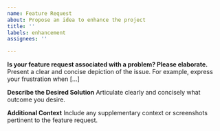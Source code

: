 ```yaml
---
name: Feature Request
about: Propose an idea to enhance the project
title: ''
labels: enhancement
assignees: ''

---
```


**Is your feature request associated with a problem? Please elaborate.**
Present a clear and concise depiction of the issue. For example, express your frustration when [...]

**Describe the Desired Solution**
Articulate clearly and concisely what outcome you desire.

**Additional Context**
Include any supplementary context or screenshots pertinent to the feature request.